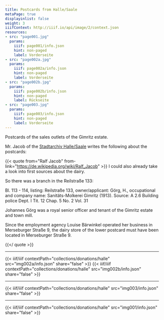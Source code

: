 ```yaml
---
title: Postcards from Halle/Saale
metaPage: true
displayinlist: false
weight: 3
iiifContext: http://iiif.io/api/image/2/context.json
resources:
- src: "page001.jpg"
  params:
    iiif: page001/info.json
    hint: non-paged
    label: Vorderseite
- src: "page002a.jpg"
  params:
    iiif: page002a/info.json
    hint: non-paged
    label: Vorderseite
- src: "page002b.jpg"
  params:
    iiif: page002b/info.json
    hint: non-paged
    label: Rückseite
- src: "page003.jpg"
  params:
    iiif: page003/info.json
    hint: non-paged
    label: Vorderseite
---
```

Postcards of the sales outlets of the Gimritz estate.

<!--more-->

Mr. Jacob of the [Stadtarchiv Halle/Saale](https://www.halle.de/de/Kultur/Stadtgeschichte/Stadtarchiv/Aufgaben/) writes the following about the postcards:

{{< quote from="Ralf Jacob" from-link="https://de.wikipedia.org/wiki/Ralf_Jacob" >}}
I could also already take a look into first sources about the dairy.

So there was a branch in the Reilstraße 133:

Bl. 113 - 114, listing: Reilstraße 133, owner/applicant: Görg, H., occupational and company name: Sanitäts-Molkerei Gimritz (1913).
Source: A 2.6 Building police
Dept. I Tit. 12 Chap. 5 No. 2 Vol. 31

Johannes Görg was a royal senior officer and tenant of the Gimritz estate and town mill.

Since the employment agency Louise Bärwinkel operated her business in Merseburger Straße 9, the dairy store of the lower postcard must have been located in Merseburger Straße 9.

{{</ quote >}}

---

{{< iiif/iiif contextPath="collections/donations/halle" src="img002a/info.json" share="false" >}}
{{< iiif/iiif contextPath="collections/donations/halle" src="img002b/info.json" share="false" >}}

---

{{< iiif/iiif contextPath="collections/donations/halle" src="img003/info.json" share="false" >}}


---

{{< iiif/iiif contextPath="collections/donations/halle" src="img001/info.json" share="false" >}}
